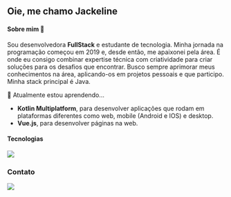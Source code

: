 ## Oie, me chamo Jackeline


#### Sobre mim 💅


Sou desenvolvedora **FullStack** e estudante de tecnologia. Minha jornada na programação começou em 2019 e, desde então, me apaixonei pela área. É onde eu consigo combinar expertise técnica com criatividade para criar soluções para os desafios que encontrar. Busco sempre aprimorar meus conhecimentos na área, aplicando-os em projetos pessoais e que participo. Minha stack principal é Java.


🌱 Atualmente estou aprendendo...
- **Kotlin Multiplatform**, para desenvolver aplicações que rodam em plataformas diferentes como web, mobile (Android e IOS) e desktop.
- **Vue.js**, para desenvolver páginas na web.


#### Tecnologias
<p>
  <a href="https://skillicons.dev">
    <img src="https://skillicons.dev/icons?i=java,cs,kotlin,spring,css,react,vue,postgres,mysql,mongodb,git" />
  </a>
</p>

### Contato
<div>
  <a href="https://www.linkedin.com/in/jackeline-menezes" target="_blank"><img src="https://img.shields.io/badge/-LinkedIn-%230077B5?style=for-the-badge&logo=linkedin&logoColor=white" target="_blank"></a>
</div> 

<!--
**jackelinepaula/jackelinepaula** is a ✨ _special_ ✨ repository because its `README.md` (this file) appears on your GitHub profile.

Here are some ideas to get you started:

- 🔭 I’m currently working on ...
- 👯 I’m looking to collaborate on ...
- 🤔 I’m looking for help with ...
- 💬 Ask me about ...
- 📫 How to reach me: ...
- 😄 Pronouns: ...
- ⚡ Fun fact: ...
-->
